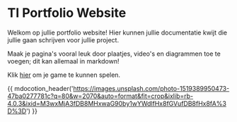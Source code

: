 # TI Portfolio Website

Welkom op jullie portfolio website! Hier kunnen jullie documentatie kwijt
die jullie gaan schrijven voor jullie project.

Maak je pagina's vooral leuk door plaatjes, video's en diagrammen toe te voegen; dit kan allemaal in markdown!

Klik [hier](/web/) om je game te kunnen spelen.

{{ mdocotion_header('https://images.unsplash.com/photo-1519389950473-47ba0277781c?q=80&w=2070&auto=format&fit=crop&ixlib=rb-4.0.3&ixid=M3wxMjA3fDB8MHxwaG90by1wYWdlfHx8fGVufDB8fHx8fA%3D%3D') }}
